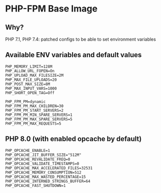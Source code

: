# PHP-FPM Base Image

## Why?
PHP 7.1, PHP 7.4: patched configs to be able to set environment variables

## Available ENV variables and default values
```
PHP_MEMORY_LIMIT=128M
PHP_ALLOW_URL_FOPEN=On
PHP_UPLOAD_MAX_FILESIZE=2M
PHP_MAX_FILE_UPLOADS=20
PHP_POST_MAX_SIZE=8M
PHP_MAX_INPUT_VARS=1000
PHP_SHORT_OPEN_TAG=Off
```

```
PHP_FPM_PM=dynamic
PHP_FPM_PM_MAX_CHILDREN=30
PHP_FPM_PM_START_SERVERS=2
PHP_FPM_PM_MIN_SPARE_SERVERS=1
PHP_FPM_PM_MAX_SPARE_SERVERS=5
PHP_FPM_PM_MAX_REQUESTS=5
```


## PHP 8.0 (with enabled opcache by default)
```
PHP_OPCACHE_ENABLE=1
PHP_OPCACHE_JIT_BUFFER_SIZE="512M"
PHP_OPCACHE_REVALIDATE_FREQ=0
PHP_OPCACHE_VALIDATE_TIMESTAMPS=0
PHP_OPCACHE_MAX_ACCELERATED_FILES=32531
PHP_OPCACHE_MEMORY_CONSUMPTION=512
PHP_OPCACHE_MAX_WASTED_PERCENTAGE=15
PHP_OPCACHE_INTERNED_STRINGS_BUFFER=64
PHP_OPCACHE_FAST_SHUTDOWN=1
```
